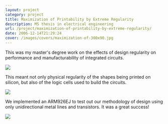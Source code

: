 ```yaml
---
layout: project
category: project
title: Maximization of Printability by Extreme Regularity
description: MS thesis in electrical engineering
url: /project/maximization-of-printability-by-extreme-regularity/
date: 2006-12-14T21:29:24
cover: /images/covers/maximization-of-300x90.jpg
---
```

This was my master's degree work on the effects of design regularity on performance and manufacturability of integrated circuits.

![](22or25.jpg)

This meant not only physical regularity of the shapes being printed on silicon, but also of the logic cells used to build the circuits.

![](18.jpg)

We implemented an ARM926EJ to test out our methodology of design using only unidirectional metal lines and transistors. It was a great success!

![](layout_ARM.jpg)

